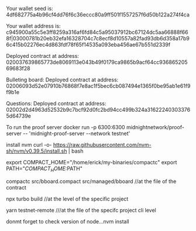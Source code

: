 Your wallet seed is: 4df682775a4b96cf4dd76f6c36eccc80a9ff501f1557257f6d50b122a274f4ca

Your wallet address is: c945900a55c5e3ff8259a316af6fd84c5a95037912bc67124dc5aa66888f668f|03000781b20eb32efa16328704c7c8ecf8d10557a82fad93db6d358a17b96c415b02276ec4d863fdf78f65f14535a093eba456ae67b551d2339f

Deployed contract at address: 020037639865773de8069113e043b49f0179ca9865b9acf64cc93686520569683f28

Bulleting board:
Deployed contract at address: 02006093d52e07910b76868f7e8ac1f5bec6cb087494e1365f0be95ab1e61f9f9b1e

Questions:
Deployed contract at address: 02002d2d4963d52532b9c7bcf92d0fc2bd94cc499b324a316222403033765d64739e


To run the proof server
docker run -p 6300:6300 midnightnetwork/proof-server -- 'midnight-proof-server --network testnet'

install nvm
curl -o- https://raw.githubusercontent.com/nvm-sh/nvm/v0.39.5/install.sh | bash

export COMPACT_HOME="/home/erick/my-binaries/compactc"
export PATH="$COMPACT_HOME:$PATH"


compactc src/bboard.compact src/managed/bboard   //at the file of the contract

npx turbo build //at the level of the specific project

yarn testnet-remote ///at the file of the specifc project cli level

donmt forget to check version of node...nvm install


